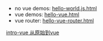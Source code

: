 - no vue demos: [hello-world.js.html](hello-world.js.html)
- vue demos: [hello-vue.html](hello-vue.html)
- vue router: [hello-vue-router.html](hello-vue-router.html)

[intro-vue 从原始到vue](intro-vue.md)
